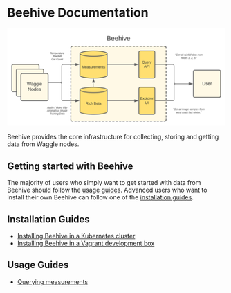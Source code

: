# Beehive Documentation

<img width="800px" src="docs/images/beehive-overview.svg">

Beehive provides the core infrastructure for collecting, storing and getting data from Waggle nodes.

## Getting started with Beehive

The majority of users who simply want to get started with data from Beehive should follow the [usage guides](#usage-guides). Advanced users who want to install their own Beehive can follow one of the [installation guides](#installation-guides).

## Installation Guides

* [Installing Beehive in a Kubernetes cluster](docs/installing-beehive-in-a-kubernetes-cluster.md)
* [Installing Beehive in a Vagrant development box](docs/installing-beehive-in-a-vagrant-development-box.md)

## Usage Guides

* [Querying measurements](docs/querying-measurements.md)

